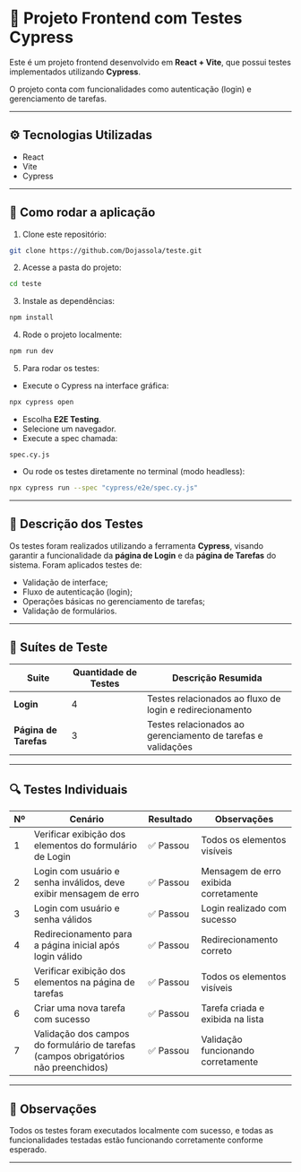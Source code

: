
# 📝 Projeto Frontend com Testes Cypress

Este é um projeto frontend desenvolvido em **React + Vite**, que possui testes implementados utilizando **Cypress**.

O projeto conta com funcionalidades como autenticação (login) e gerenciamento de tarefas.

---

## ⚙️ Tecnologias Utilizadas

- React
- Vite
- Cypress

---

## 🔧 Como rodar a aplicação

1. Clone este repositório:

```bash
git clone https://github.com/Dojassola/teste.git
```

2. Acesse a pasta do projeto:

```bash
cd teste
```

3. Instale as dependências:

```bash
npm install
```

4. Rode o projeto localmente:

```bash
npm run dev
```

5. Para rodar os testes:

- Execute o Cypress na interface gráfica:

```bash
npx cypress open
```

- Escolha **E2E Testing**.
- Selecione um navegador.
- Execute a spec chamada:

```
spec.cy.js
```

- Ou rode os testes diretamente no terminal (modo headless):

```bash
npx cypress run --spec "cypress/e2e/spec.cy.js"
```

---

## 📝 Descrição dos Testes

Os testes foram realizados utilizando a ferramenta **Cypress**, visando garantir a funcionalidade da **página de Login** e da **página de Tarefas** do sistema. Foram aplicados testes de:

- Validação de interface;
- Fluxo de autenticação (login);
- Operações básicas no gerenciamento de tarefas;
- Validação de formulários.

---

## 🧪 Suítes de Teste

| Suite                | Quantidade de Testes | Descrição Resumida                                                   |
|----------------------|-----------------------|----------------------------------------------------------------------|
| **Login**            | 4                     | Testes relacionados ao fluxo de login e redirecionamento             |
| **Página de Tarefas**| 3                     | Testes relacionados ao gerenciamento de tarefas e validações         |

---

## 🔍 Testes Individuais

| Nº | Cenário                                                                                     | Resultado   | Observações                                      |
|----|---------------------------------------------------------------------------------------------|-------------|--------------------------------------------------|
| 1  | Verificar exibição dos elementos do formulário de Login                                     | ✅ Passou   | Todos os elementos visíveis                      |
| 2  | Login com usuário e senha inválidos, deve exibir mensagem de erro                           | ✅ Passou   | Mensagem de erro exibida corretamente            |
| 3  | Login com usuário e senha válidos                                                            | ✅ Passou   | Login realizado com sucesso                      |
| 4  | Redirecionamento para a página inicial após login válido                                    | ✅ Passou   | Redirecionamento correto                         |
| 5  | Verificar exibição dos elementos na página de tarefas                                       | ✅ Passou   | Todos os elementos visíveis                      |
| 6  | Criar uma nova tarefa com sucesso                                                            | ✅ Passou   | Tarefa criada e exibida na lista                 |
| 7  | Validação dos campos do formulário de tarefas (campos obrigatórios não preenchidos)         | ✅ Passou   | Validação funcionando corretamente               |

---

## 📜 Observações

Todos os testes foram executados localmente com sucesso, e todas as funcionalidades testadas estão funcionando corretamente conforme esperado.

---
